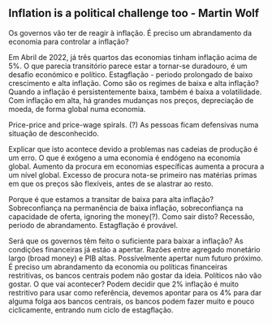 ## Inflation is a political challenge too - Martin Wolf

Os governos vão ter de reagir à inflação. É preciso um abrandamento da economia para controlar a inflação?   


Em Abril de 2022, já três quartos das economias tinham inflação acima de 5%. O que parecia transitório parece estar a tornar-se duradouro, é um desafio económico e político.
Estagflação - periodo prolongado de baixo crescimento e alta inflação. Como são os regimes de baixa e alta inflação? Quando a inflação é persistentemente baixa, também é baixa a volatilidade. 
Com inflação em alta, há grandes mudanças nos preços, depreciação de moeda, de forma global numa economia.   


Price-price and price-wage spirals. (?) As pessoas ficam defensivas numa situação de desconhecido.   


Explicar que isto acontece devido a problemas nas cadeias de produção é um erro. O que é exógeno a uma economia é endógeno na economia global. Aumento da procura em economias específicas aumenta a procura a um nível global.
Excesso de procura nota-se primeiro nas matérias primas em que os preços são flexíveis, antes de se alastrar ao resto.   


Porque é que estamos a transitar de baixa para alta inflação? Sobreconfiança na permanência de baixa inflação, sobreconfiança na capacidade de oferta, ignoring the money(?).
Como sair disto? Recessão, periodo de abrandamento. Estagflação é provável.   

Será que os governos têm feito o suficiente para baixar a inflação? As condições financeiras já estáo a apertar. Razões entre agregado monetário largo (broad money) e PIB altas. Possívelmente apertar num futuro próximo.
É preciso um abrandamento da economia ou políticas financeiras restritivas, os bancos centrais podem não gostar da ideia. Políticos não vão gostar. O que vai acontecer? Podem decidir que 2% inflação é muito restritivo para usar como referência, devemos apontar para os 4% para dar alguma folga aos bancos centrais, os bancos podem fazer muito e pouco ciclicamente, entrando num ciclo de estagflação.
